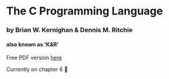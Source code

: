 # The C Programming Language
### by Brian W. Kernighan & Dennis M. Ritchie

#### also known as 'K&R'

Free PDF version [here](http://www2.cs.uregina.ca/~hilder/cs833/Other%20Reference%20Materials/The%20C%20Programming%20Language.pdf)

Currently on chapter 6 📘

